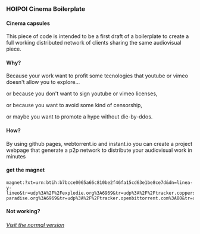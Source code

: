### HOIPOI Cinema Boilerplate

#### Cinema capsules

This piece of code is intended to be a first draft of a boilerplate to create a full working distributed network of clients sharing the same audiovisual piece.

#### Why?

Because your work want to profit some tecnologies that youtube or vimeo doesn't allow you to explore...

or because you don't want to sign youtube or vimeo licenses,

or because you want to avoid some kind of censorship,

or maybe you want to promote a hype without die-by-ddos. 

#### How?

By using github pages, webtorrent.io and instant.io you can create a project webpage that generate a p2p network to distribute your audiovisual work in minutes


#### get the magnet

    magnet:?xt=urn:btih:b7bcce0065a66c810be2f46fa15cd63e1be8ce7d&dn=linea-y-lineo&tr=udp%3A%2F%2Fexplodie.org%3A6969&tr=udp%3A%2F%2Ftracker.coppersurfer.tk%3A6969&tr=udp%3A%2F%2Ftracker.leechers-paradise.org%3A6969&tr=udp%3A%2F%2Ftracker.openbittorrent.com%3A80&tr=udp%3A%2F%2Ftracker.opentrackr.org%3A1337&tr=udp%3A%2F%2Fzer0day.ch%3A1337&tr=wss%3A%2F%2Ftracker.btorrent.xyz&tr=wss%3A%2F%2Ftracker.fastcast.nz&tr=wss%3A%2F%2Ftracker.openwebtorrent.com

#### Not working?

###### [Visit the normal version]({{site.baseurl}})